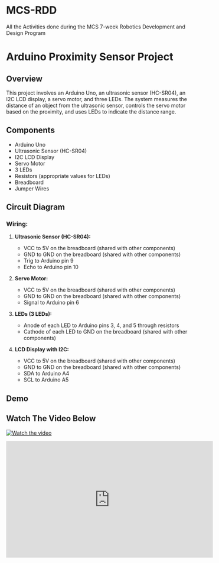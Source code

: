 # MCS-RDD
All the Activities done during the MCS 7-week  Robotics Development and Design Program
# Arduino Proximity Sensor Project

## Overview
This project involves an Arduino Uno, an ultrasonic sensor (HC-SR04), an I2C LCD display, a servo motor, and three LEDs. The system measures the distance of an object from the ultrasonic sensor, controls the servo motor based on the proximity, and uses LEDs to indicate the distance range.

## Components
- Arduino Uno
- Ultrasonic Sensor (HC-SR04)
- I2C LCD Display
- Servo Motor
- 3 LEDs
- Resistors (appropriate values for LEDs)
- Breadboard
- Jumper Wires

## Circuit Diagram
### Wiring:
1. **Ultrasonic Sensor (HC-SR04):**
   - VCC to 5V on the breadboard (shared with other components)
   - GND to GND on the breadboard (shared with other components)
   - Trig to Arduino pin 9
   - Echo to Arduino pin 10

2. **Servo Motor:**
   - VCC to 5V on the breadboard (shared with other components)
   - GND to GND on the breadboard (shared with other components)
   - Signal to Arduino pin 6

3. **LEDs (3 LEDs):**
   - Anode of each LED to Arduino pins 3, 4, and 5 through resistors
   - Cathode of each LED to GND on the breadboard (shared with other components)

4. **LCD Display with I2C:**
   - VCC to 5V on the breadboard (shared with other components)
   - GND to GND on the breadboard (shared with other components)
   - SDA to Arduino A4
   - SCL to Arduino A5
## Demo
## Watch The Video Below
[![Watch the video](https://img.youtube.com/vi/pjLezZWXZpc/hqdefault.jpg)](https://youtu.be/pjLezZWXZpc?si=BT92OjRr6tFw1MwS)

<iframe width="560" height="315" src="https://www.youtube.com/embed/pjLezZWXZpc" frameborder="0" allow="accelerometer; autoplay; encrypted-media; gyroscope; picture-in-picture" allowfullscreen></iframe>
